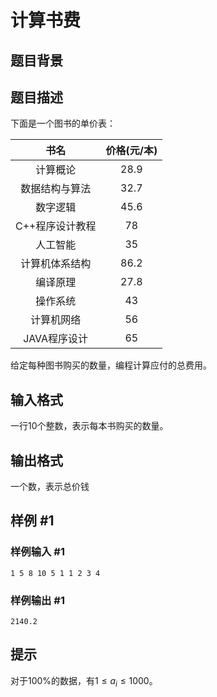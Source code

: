 # 计算书费

## 题目背景

## 题目描述

下面是一个图书的单价表：

|      书名       | 价格(元/本) |
| :-------------: | :---------: |
|    计算概论     |    28.9     |
| 数据结构与算法  |    32.7     |
|    数字逻辑     |    45.6     |
| C++程序设计教程 |     78      |
|    人工智能     |     35      |
| 计算机体系结构  |    86.2     |
|    编译原理     |    27.8     |
|    操作系统     |     43      |
|   计算机网络    |     56      |
|  JAVA程序设计   |     65      |

给定每种图书购买的数量，编程计算应付的总费用。

## 输入格式

一行$10$个整数，表示每本书购买的数量。

## 输出格式

一个数，表示总价钱

## 样例 #1

### 样例输入 #1

```
1 5 8 10 5 1 1 2 3 4
```

### 样例输出 #1

```
2140.2
```

## 提示

对于$100\%$的数据，有$1 \le a_i \leq 1000$。
